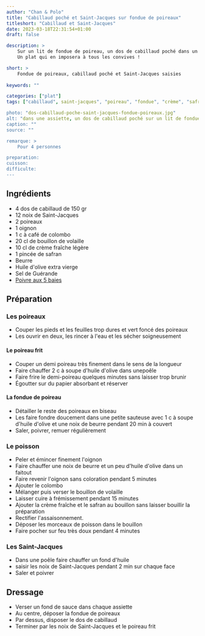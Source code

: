 ```yaml
---
author: "Chan & Polo"
title: "Cabillaud poché et Saint-Jacques sur fondue de poireaux"
titleshort: "Cabillaud et Saint-Jacques"
date: 2023-03-18T22:31:54+01:00
draft: false

description: >
    Sur un lit de fondue de poireau, un dos de cabillaud poché dans un bouillon onctueux et des noix de Saint-Jacques saisies.<br>
    Un plat qui en imposera à tous les convives !

short: >
    Fondue de poireaux, cabillaud poché et Saint-Jacques saisies
    
keywords: ""

categories: ["plat"]
tags: ["cabillaud", saint-jacques", "poireau", "fondue", "crème", "safran", "colombo", "oignon"]

photo: "dos-cabillaud-poche-saint-jacques-fondue-poireaux.jpg"
alt: "dans une assiette, un dos de cabillaud poché sur un lit de fondue de poireaux et des poireax frits dessus"
caption: ""
source: ""

remarque: >
    Pour 4 personnes

preparation: 
cuisson: 
difficulte:
---
```



## Ingrédients
- 4 dos de cabillaud de 150 gr
- 12 noix de Saint-Jacques
- 2 poireaux
- 1 oignon
- 1 c à café de colombo
- 20 cl de bouillon de volaille
- 10 cl de crème fraîche légère
- 1 pincée de safran
- Beurre
- Huile d'olive extra vierge
- Sel de Guérande
- [Poivre aux 5 baies](https://www.lacuisinedesepices.fr/poivres/50-melange-5-baies.html)
## Préparation
### Les poireaux
- Couper les pieds et les feuilles trop dures et vert  foncé des poireaux
- Les ouvrir en deux, les rincer à l'eau et les sécher soigneusement
#### Le poireau frit
- Couper un demi poireau très finement dans le sens de la longueur
- Faire chauffer 2 c à soupe d'huile d'olive dans unepoêle
- Faire frire le demi-poireau quelques minutes sans laisser trop brunir
- Égoutter sur du papier absorbant et réserver
#### La fondue de poireau
- Détailler le reste des poireaux en biseau
- Les faire fondre doucement dans une petite sauteuse avec 1 c à soupe d'huile d'olive et une noix de beurre pendant 20 min à couvert
- Saler, poivrer, remuer régulièrement
### Le poisson
- Peler et émincer finement l'oignon
- Faire chauffer une noix de beurre et un peu d'huile d'olive dans un faitout
- Faire revenir l'oignon sans coloration pendant 5 minutes
- Ajouter le colombo
- Mélanger puis verser le bouillon de volaille
- Laisser cuire à frémissement pendant 15 minutes
- Ajouter la crème fraîche et le safran au bouillon sans laisser bouillir la préparation
- Rectifier l'assaisonnement.
- Déposer les morceaux de poisson dans le bouillon
- Faire pocher sur feu très doux pendant 4 minutes
### Les Saint-Jacques
- Dans une poêle faire chauffer un fond d'huile
- saisir les noix de Saint-Jacques pendant 2 min sur chaque face 
- Saler et poivrer
## Dressage
- Verser un fond de sauce dans chaque assiette
- Au centre, déposer la fondue de poireaux
- Par dessus, disposer le dos de cabillaud
- Terminer par les noix de Saint-Jacques et le poireau frit